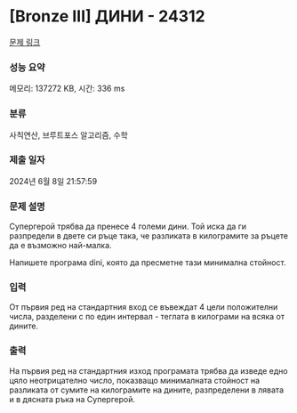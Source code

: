 # [Bronze III] ДИНИ - 24312 

[문제 링크](https://www.acmicpc.net/problem/24312) 

### 성능 요약

메모리: 137272 KB, 시간: 336 ms

### 분류

사칙연산, 브루트포스 알고리즘, 수학

### 제출 일자

2024년 6월 8일 21:57:59

### 문제 설명

<p>Супергерой трябва да пренесе 4 големи дини. Той иска да ги разпредели в двете си ръце така, че разликата в килограмите за ръцете да е възможно най-малка.</p>

<p>Напишете програма dini, която да пресметне тази минимална стойност.</p>

### 입력 

 <p>От първия ред на стандартния вход се въвеждат 4 цели положителни числа, разделени с по един интервал - теглата в килограми на всяка от дините.</p>

### 출력 

 <p>На първия ред на стандартния изход програмата трябва да изведе едно цяло неотрицателно число, показващо минималната стойност на разликата от сумите на килограмите на дините, разпределени в лявата и в дясната ръка на Супергерой.</p>


